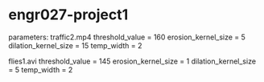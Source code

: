 # engr027-project1

parameters:
traffic2.mp4
threshold_value = 160
erosion_kernel_size = 5
dilation_kernel_size = 15
temp_width = 2

flies1.avi
threshold_value = 145
erosion_kernel_size = 1
dilation_kernel_size = 5
temp_width = 2
